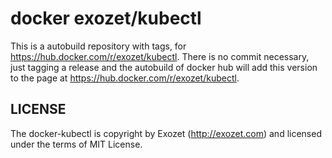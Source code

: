 # docker exozet/kubectl

This is a autobuild repository with tags, for https://hub.docker.com/r/exozet/kubectl. There is no commit necessary, just tagging a release and the autobuild of docker hub will add this version to the page at https://hub.docker.com/r/exozet/kubectl.

## LICENSE

The docker-kubectl is copyright by Exozet (http://exozet.com) and licensed under the terms of MIT License.
